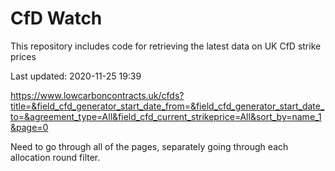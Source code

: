 # CfD Watch

This repository includes code for retrieving the latest data on UK CfD strike prices

Last updated: 2020-11-25 19:39



https://www.lowcarboncontracts.uk/cfds?title=&field_cfd_generator_start_date_from=&field_cfd_generator_start_date_to=&agreement_type=All&field_cfd_current_strikeprice=All&sort_by=name_1&page=0

Need to go through all of the pages, separately going through each allocation round filter.
